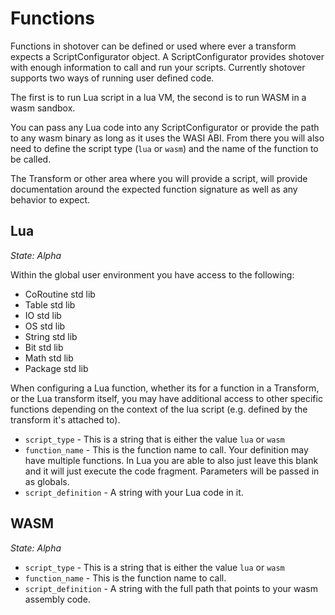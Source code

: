 # Functions
Functions in shotover can be defined or used where ever a transform expects a ScriptConfigurator
object. A ScriptConfigurator provides shotover with enough information to call and run your scripts.
Currently shotover supports two ways of running user defined code.

The first is to run Lua script in a lua VM, the second is to run WASM in a wasm sandbox. 

You can pass any Lua code into any ScriptConfigurator or provide the path to any wasm binary as long as it
uses the WASI ABI. From there you will also need to define the script type (`lua` or `wasm`) and the name of the
function to be called.

The Transform or other area where you will provide a script, will provide documentation around the expected
function signature as well as any behavior to expect.

## Lua
_State: Alpha_

Within the global user environment you have access to the following:

* CoRoutine std lib
* Table std lib
* IO std lib
* OS std lib
* String std lib
* Bit std lib
* Math std lib
* Package std lib

When configuring a Lua function, whether its for a function in a Transform, or the Lua transform itself, you may have
additional access to other specific functions depending on the context of the lua script (e.g. defined by the transform
it's attached to).

* `script_type` - This is a string that is either the value `lua` or `wasm`
* `function_name` - This is the function name to call. Your definition may have multiple functions. In
Lua you are able to also just leave this blank and it will just execute the code fragment. Parameters will
be passed in as globals.
* `script_definition` - A string with your Lua code in it.

## WASM 
_State: Alpha_

* `script_type` - This is a string that is either the value `lua` or `wasm`
* `function_name` - This is the function name to call.
* `script_definition` - A string with the full path that points to your wasm assembly code.